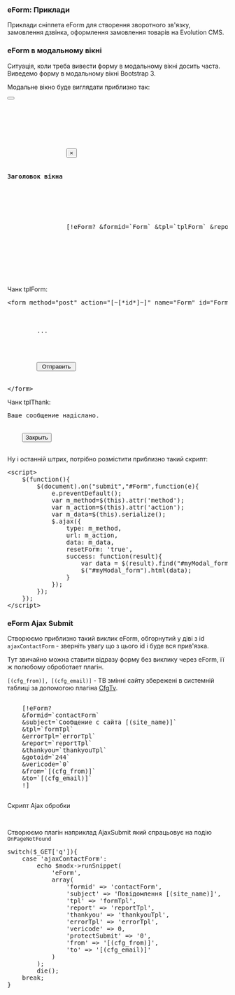 
<meta http-equiv="Content-Type" content="text/html; charset=utf-8">
<h3>eForm: Приклади </h3> 
Приклади сніппета eForm для створення зворотного зв'язку, замовлення дзвінка, оформлення замовлення товарів на Evolution CMS.	
<br>
<h3 class="sub-header text-bold">eForm в модальному вікні</h3>
<p>Ситуація, коли треба вивести форму в модальному вікні досить часта. Виведемо форму в модальному вікні Bootstrap 3.</p>
<p>Модальне вікно буде виглядати приблизно так:</p>
<pre class="brush: html;">
<button class="btn" data-toggle="modal" data-target="#myModal"></button>
<div class="modal fade" id="myModal" tabindex="-1" role="dialog" aria-labelledby="myLargeModalLabel" aria-hidden="true">
	<div class="modal-dialog">
		<div class="modal-content">
			<div class="modal-header">
				<button type="button" class="close" data-dismiss="modal" aria-hidden="true">&times;</button>
				<h4 class="modal-title">Заголовок вікна</h4>
			</div>
			<div id="myModal_form">
				[!eForm? &formid=`Form` &tpl=`tplForm` &report=`tplReport` &thankyou=`tplThank` &subject=`Повідомлення з сайту [(site_name)]`!]
			</div>
		</div>
	</div>
</div>
</pre>
<p>Чанк tplForm:</p>
<pre class="brush: html;">
&lt;form method="post" action="[~[*id*]~]" name="Form" id="Form">
	<div class="modal-body">
		<input value="" name="special" class="special" type="text" eform="Спец:date:0" style="display:none;">
		...
	</div>
	<div class="modal-footer">
		<input type="submit" class="btn" name="submit" id="submit" value=" Отправить ">
	</div>
&lt;/form>
</pre>
<p>Чанк tplThank:</p>
<pre class="brush: html;">
<div class="modal-body">Ваше сообщение надіслано.</div>
<div class="modal-footer">
	<button type="button" class="btn btn-default" data-dismiss="modal">Закрыть</button>
</div>
</pre>
<p>Ну і останній штрих, потрібно розмістити приблизно такий скрипт:</p>
<pre class="brush: javascript;">
&lt;script>
	$(function(){
		$(document).on("submit","#Form",function(e){
			e.preventDefault();
			var m_method=$(this).attr('method');
			var m_action=$(this).attr('action');
			var m_data=$(this).serialize();
			$.ajax({
				type: m_method,
				url: m_action,
				data: m_data,
				resetForm: 'true',
				success: function(result){
					var data = $(result).find("#myModal_form").html();
					$("#myModal_form").html(data);
				}
			});
		});
	});
&lt;/script>
</pre>

<h3 class="sub-header text-bold">eForm Ajax Submit</h3>
<p>Створюємо приблизно такий виклик eForm, обгорнутий у діві з id <code>ajaxContactForm</code> - зверніть увагу що з цього id і буде вся прив'язка.</p>
<p>Тут звичайно можна ставити відразу форму без виклику через eForm, її ж полюбому оброботает плагін.</p>
<p><code>[(cfg_from)], [(cfg_email)]</code> - ТВ змінні сайту збережені в системній таблиці за допомогою плагіна <a href="cfgtv/index.html" title="MODx CfgTv">CfgTv</a>.</p>
<pre class="brush: html;">
<div id="ajaxContactForm">
	[!eForm?
	&formid=`contactForm`
	&subject=`Сообщение с сайта [(site_name)]`
	&tpl=`formTpl`
	&errorTpl=`errorTpl`
	&report=`reportTpl`
	&thankyou=`thankyouTpl`
	&gotoid=`244`
	&vericode=`0`
	&from=`[(cfg_from)]`
	&to=`[(cfg_email)]`
	!]
</div>
</pre>
<p>Скрипт Ajax обробки</p>
<pre class="brush: javascript;">
<script type="text/javascript">
	$(document).on('submit','#ajaxContactForm form',function(e){
		$.ajax({
			type: 'post',
			url: '/ajaxContactForm',
			data: $(this).serialize(),
			success: function(data){
				$('#ajaxContactForm form').remove();
				$('#ajaxContactForm').html(data); 
			}
		});
		e.preventDefault();
	});
</script>
</pre>
<p>Створюємо плагін наприклад <span class="text-bold">AjaxSubmit</span> який спрацьовує на подію <code>OnPageNotFound</code></p>
<pre class="brush: php;">
switch($_GET['q']){
	case 'ajaxContactForm':
		echo $modx->runSnippet(
			'eForm',
			array(
				'formid' => 'contactForm',
				'subject' => 'Повідомлення [(site_name)]',
				'tpl' => 'formTpl',
				'report' => 'reportTpl',
				'thankyou' => 'thankyouTpl',
				'errorTpl' => 'errorTpl',
				'vericode' => 0,
				'protectSubmit' => '0',
				'from' => '[(cfg_from)]',
				'to' => '[(cfg_email)]'
			)
		);
		die();
	break;
}
</pre>
